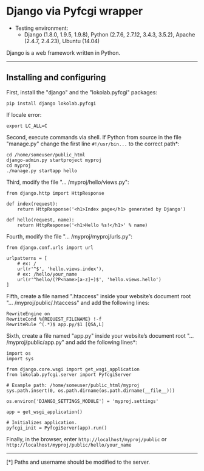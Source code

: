 Django via Pyfcgi wrapper
=========================

- Testing environment:
  - Django (1.8.0, 1.9.5, 1.9.8), Python (2.7.6, 2.7.12, 3.4.3, 3.5.2),
    Apache (2.4.7, 2.4.23), Ubuntu (14.04)

Django is a web framework written in Python.
____________________________________________

Installing and configuring
--------------------------

First, install the "django" and the "lokolab.pyfcgi" packages:

    pip install django lokolab.pyfcgi

If locale error:

    export LC_ALL=C

Second, execute commands via shell.
If Python from source in the file "manage.py" change
the first line `#!/usr/bin...` to the correct path*:

    cd /home/someuser/public_html
    django-admin.py startproject myproj
    cd myproj
    ./manage.py startapp hello

Third, modify the file "... /myproj/hello/views.py":

    from django.http import HttpResponse

    def index(request):
        return HttpResponse('<h1>Index page</h1> generated by Django')

    def hello(request, name):
        return HttpResponse('<h1>Hello %s!</h1>' % name)

Fourth, modify the file "... /myproj/myproj/urls.py":

    from django.conf.urls import url

    urlpatterns = [
        # ex: /
        url(r'^$', 'hello.views.index'),
        # ex: /hello/your_name
        url(r'^hello/(?P<name>[a-z]+)$', 'hello.views.hello')
    ]

Fifth, create a file named ".htaccess" inside your
website’s document root "... /myproj/public/.htaccess"
and add the following lines:

    RewriteEngine on
    RewriteCond %{REQUEST_FILENAME} !-f
    RewriteRule ^(.*)$ app.py/$1 [QSA,L]

Sixth, create a file named "app.py" inside your
website’s document root "... /myproj/public/app.py"
and add the following lines*:

    import os
    import sys

    from django.core.wsgi import get_wsgi_application
    from lokolab.pyfcgi.server import PyfcgiServer

    # Example path: /home/someuser/public_html/myproj
    sys.path.insert(0, os.path.dirname(os.path.dirname(__file__)))

    os.environ['DJANGO_SETTINGS_MODULE'] = 'myproj.settings'

    app = get_wsgi_application()

    # Initializes application.
    pyfcgi_init = PyfcgiServer(app).run()

Finally, in the browser, enter `http://localhost/myproj/public`
or `http://localhost/myproj/public/hello/your_name`

________________________________________________________
[*] Paths and username should be modified to the server.

